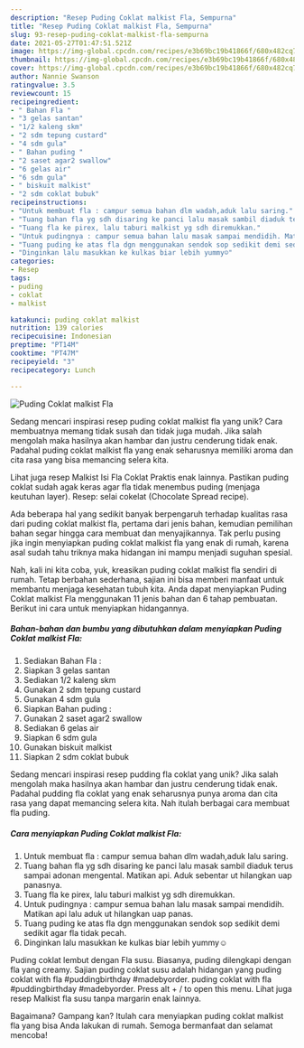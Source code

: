 ```yaml
---
description: "Resep Puding Coklat malkist Fla, Sempurna"
title: "Resep Puding Coklat malkist Fla, Sempurna"
slug: 93-resep-puding-coklat-malkist-fla-sempurna
date: 2021-05-27T01:47:51.521Z
image: https://img-global.cpcdn.com/recipes/e3b69bc19b41866f/680x482cq70/puding-coklat-malkist-fla-foto-resep-utama.jpg
thumbnail: https://img-global.cpcdn.com/recipes/e3b69bc19b41866f/680x482cq70/puding-coklat-malkist-fla-foto-resep-utama.jpg
cover: https://img-global.cpcdn.com/recipes/e3b69bc19b41866f/680x482cq70/puding-coklat-malkist-fla-foto-resep-utama.jpg
author: Nannie Swanson
ratingvalue: 3.5
reviewcount: 15
recipeingredient:
- " Bahan Fla "
- "3 gelas santan"
- "1/2 kaleng skm"
- "2 sdm tepung custard"
- "4 sdm gula"
- " Bahan puding "
- "2 saset agar2 swallow"
- "6 gelas air"
- "6 sdm gula"
- " biskuit malkist"
- "2 sdm coklat bubuk"
recipeinstructions:
- "Untuk membuat fla : campur semua bahan dlm wadah,aduk lalu saring."
- "Tuang bahan fla yg sdh disaring ke panci lalu masak sambil diaduk terus sampai adonan mengental. Matikan api. Aduk sebentar ut hilangkan uap panasnya."
- "Tuang fla ke pirex, lalu taburi malkist yg sdh diremukkan."
- "Untuk pudingnya : campur semua bahan lalu masak sampai mendidih. Matikan api lalu aduk ut hilangkan uap panas."
- "Tuang puding ke atas fla dgn menggunakan sendok sop sedikit demi sedikit agar fla tidak pecah."
- "Dinginkan lalu masukkan ke kulkas biar lebih yummy☺️"
categories:
- Resep
tags:
- puding
- coklat
- malkist

katakunci: puding coklat malkist 
nutrition: 139 calories
recipecuisine: Indonesian
preptime: "PT14M"
cooktime: "PT47M"
recipeyield: "3"
recipecategory: Lunch

---
```



![Puding Coklat malkist Fla](https://img-global.cpcdn.com/recipes/e3b69bc19b41866f/680x482cq70/puding-coklat-malkist-fla-foto-resep-utama.jpg)

Sedang mencari inspirasi resep puding coklat malkist fla yang unik? Cara membuatnya memang tidak susah dan tidak juga mudah. Jika salah mengolah maka hasilnya akan hambar dan justru cenderung tidak enak. Padahal puding coklat malkist fla yang enak seharusnya memiliki aroma dan cita rasa yang bisa memancing selera kita.

Lihat juga resep Malkist Isi Fla Coklat Praktis enak lainnya. Pastikan puding coklat sudah agak keras agar fla tidak menembus puding (menjaga keutuhan layer). Resep: selai cokelat (Chocolate Spread recipe).

Ada beberapa hal yang sedikit banyak berpengaruh terhadap kualitas rasa dari puding coklat malkist fla, pertama dari jenis bahan, kemudian pemilihan bahan segar hingga cara membuat dan menyajikannya. Tak perlu pusing jika ingin menyiapkan puding coklat malkist fla yang enak di rumah, karena asal sudah tahu triknya maka hidangan ini mampu menjadi suguhan spesial.


Nah, kali ini kita coba, yuk, kreasikan puding coklat malkist fla sendiri di rumah. Tetap berbahan sederhana, sajian ini bisa memberi manfaat untuk membantu menjaga kesehatan tubuh kita. Anda dapat menyiapkan Puding Coklat malkist Fla menggunakan 11 jenis bahan dan 6 tahap pembuatan. Berikut ini cara untuk menyiapkan hidangannya.

<!--inarticleads1-->

##### Bahan-bahan dan bumbu yang dibutuhkan dalam menyiapkan Puding Coklat malkist Fla:

1. Sediakan  Bahan Fla :
1. Siapkan 3 gelas santan
1. Sediakan 1/2 kaleng skm
1. Gunakan 2 sdm tepung custard
1. Gunakan 4 sdm gula
1. Siapkan  Bahan puding :
1. Gunakan 2 saset agar2 swallow
1. Sediakan 6 gelas air
1. Siapkan 6 sdm gula
1. Gunakan  biskuit malkist
1. Siapkan 2 sdm coklat bubuk


Sedang mencari inspirasi resep pudding fla coklat yang unik? Jika salah mengolah maka hasilnya akan hambar dan justru cenderung tidak enak. Padahal pudding fla coklat yang enak seharusnya punya aroma dan cita rasa yang dapat memancing selera kita. Nah itulah berbagai cara membuat fla puding. 

<!--inarticleads2-->

##### Cara menyiapkan Puding Coklat malkist Fla:

1. Untuk membuat fla : campur semua bahan dlm wadah,aduk lalu saring.
1. Tuang bahan fla yg sdh disaring ke panci lalu masak sambil diaduk terus sampai adonan mengental. Matikan api. Aduk sebentar ut hilangkan uap panasnya.
1. Tuang fla ke pirex, lalu taburi malkist yg sdh diremukkan.
1. Untuk pudingnya : campur semua bahan lalu masak sampai mendidih. Matikan api lalu aduk ut hilangkan uap panas.
1. Tuang puding ke atas fla dgn menggunakan sendok sop sedikit demi sedikit agar fla tidak pecah.
1. Dinginkan lalu masukkan ke kulkas biar lebih yummy☺️


Puding coklat lembut dengan Fla susu. Biasanya, puding dilengkapi dengan fla yang creamy. Sajian puding coklat susu adalah hidangan yang puding coklat with fla #puddingbirthday #madebyorder. puding coklat with fla #puddingbirthday #madebyorder. Press alt + / to open this menu. Lihat juga resep Malkist fla susu tanpa margarin enak lainnya. 

Bagaimana? Gampang kan? Itulah cara menyiapkan puding coklat malkist fla yang bisa Anda lakukan di rumah. Semoga bermanfaat dan selamat mencoba!
